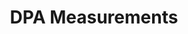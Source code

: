 ---
title: "DPA Measurements"
excerpt: "<br/><img src='../images/measurements.png'>"
collection: perturbation
---